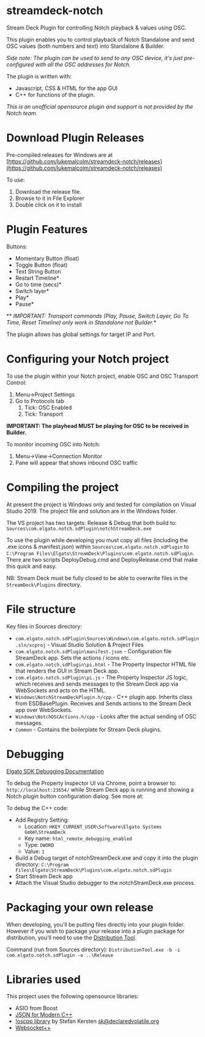 # streamdeck-notch

Stream Deck Plugin for controlling Notch playback & values using OSC.

This plugin enables you to control playback of Notch Standalone and send OSC values (both numbers and text) into Standalone & Builder.

_Side note: The plugin can be used to send to any OSC device, it's just pre-configured with all the OSC addresses for Notch._

The plugin is written with: 
* Javascript, CSS & HTML for the app GUI
* C++ for functions of the plugin.

_This is an unofficial opensource plugin and support is not provided by the Notch team._

# Download Plugin Releases

Pre-compiled releases for Windows are at [https://github.com/lukemalcolm/streamdeck-notch/releases](https://github.com/lukemalcolm/streamdeck-notch/releases)

To use: 
1. Download the release file.
2. Browse to it in File Explorer
3. Double click on it to install

# Plugin Features

Buttons:

* Momentary Button (float)
* Toggle Button (float)
* Text String Button
* Restart Timeline*
* Go to time (secs)*
* Switch layer*
* Play*
* Pause*

** *IMPORTANT: Transport commands (Play, Pause, Switch Layer, Go To Time, Reset Timeline) only work in Standalone not Builder.**

The plugin allows has global settings for target IP and Port.

# Configuring your Notch project

To use the plugin within your Notch project, enable OSC and OSC Transport Control:

1. Menu->Project Settings
1. Go to Protocols tab
   1. Tick: OSC Enabled
   1. Tick: Transport

**IMPORTANT: The playhead MUST be playing for OSC to be received in Builder.**

To monitor incoming OSC into Notch:

1. Menu->View->Connection Monitor
1. Pane will appear that shows inbound OSC traffic

# Compiling the project

At present the project is Windows only and tested for compilation on Visual Studio 2019. The project file and solution are in the Windows folder.

The VS project has two targets: Release & Debug that both build to: `Sources\com.elgato.notch.sdPlugin\notchStreamDeck.exe`

To use the plugin while developing you must copy all files (including the .exe icons & manifest.json) within `Sources\com.elgato.notch.sdPlugin` to `C:\Program Files\Elgato\StreamDeck\Plugins\com.elgato.notch.sdPlugin`. There are two scripts DeployDebug.cmd and DeployRelease.cmd that make this quick and easy.

NB: Stream Deck must be fully closed to be able to overwrite files in the `StreamDeck\Plugins` directory.

# File structure

Key files in Sources directory:

* `com.elgato.notch.sdPlugin\Sources\Windows\com.elgato.notch.sdPlugin.sln/xcproj` - Visual Studio Solution & Project Files
* `com.elgato.notch.sdPlugin\manifest.json` - Configuration file StreamDeck app. Sets the actions / icons etc.
* `com.elgato.notch.sdPlugin\pi.html` - The Property Inspector HTML file that renders the GUI in Stream Deck app.
* `com.elgato.notch.sdPlugin\pi.js` - The Property Inspector JS logic, which receives and sends messages to the Stream Deck app via WebSockets and acts on the HTML.
* `Windows\NotchStreamDeckPlugin.h/cpp` - C++ plugin app. Inherits class from ESDBasePlugin. Receives and Sends actions to the Stream Deck app over WebSockets.
* `Windows\NotchOSCActions.h/cpp` - Looks after the actual sending of OSC messages.
* `Common` - Contains the boilerplate for Stream Deck plugins.

# Debugging

[Elgato SDK Debugging Documentation](https://developer.elgato.com/documentation/stream-deck/sdk/create-your-own-plugin/)

To debug the Property Inspector UI via Chrome, point a browser to: `http://localhost:23654/` while Stream Deck app is running and showing a Notch plugin button configuration dialog. See more at: 

To debug the C++ code:
* Add Registry Setting: 
  * Location: `HKEY_CURRENT_USER\Software\Elgato Systems GmbH\StreamDeck`
  * Key name: `html_remote_debugging_enabled`
  * Type: `DWORD`
  * Value: `1`
* Build a Debug target of notchStreamDeck.exe and copy it into the plugin directory: `C:\Program Files\Elgato\StreamDeck\Plugins\com.elgato.notch.sdPlugin `
* Start Stream Deck app
* Attach the Visual Studio debugger to the notchStramDeck.exe process.

# Packaging your own release

When developing, you'll be putting files directly into your plugin folder. However if you wish to package your release into a plugin package for distribution, you'll need to use the [Distribution Tool](https://developer.elgato.com/documentation/stream-deck/sdk/exporting-your-plugin/).

Command (run from Sources directory): `DistributionTool.exe -b -i com.elgato.notch.sdPlugin -o ..\Release`

# Libraries used

This project uses the following opensource libraries:

* ASIO from Boost
* [JSON for Modern C++](https://github.com/nlohmann/json/releases)
* [!oscpp library](https://github.com/kaoskorobase/oscpp) by Stefan Kersten <sk@declaredvolatile.org> 
* [Websocket++](http://www.zaphoyd.com/websocketpp/)


